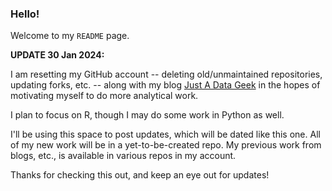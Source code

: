### Hello!

Welcome to my `README` page.

**UPDATE 30 Jan 2024:**
<p>I am resetting my GitHub account -- deleting old/unmaintained repositories, updating forks, etc. -- along with my blog <a href="https://www.justadatageek.com/">Just A Data Geek</a> in the hopes of motivating myself to do more analytical work.</p>
<p>I plan to focus on R, though I may do some work in Python as well.</p>
<p>I'll be using this space to post updates, which will be dated like this one.  All of my new work will be in a yet-to-be-created repo.  My previous work from blogs, etc., is available in various repos in my account.</p>
<p>Thanks for checking this out, and keep an eye out for updates!</p>
<br>

<!--
**richard-ian-carpenter/richard-ian-carpenter** is a ✨ _special_ ✨ repository because its `README.md` (this file) appears on your GitHub profile.

Here are some ideas to get you started:

- 🔭 I’m currently working on ...
- 🌱 I’m currently learning ...
- 👯 I’m looking to collaborate on ...
- 🤔 I’m looking for help with ...
- 💬 Ask me about ...
- 📫 How to reach me: ...
- 😄 Pronouns: ...
- ⚡ Fun fact: ...
-->
